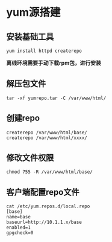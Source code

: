 # yum源搭建

## 安装基础工具
```
yum install httpd createrepo
```

**离线环境需要手动下载rpm包，进行安装**

## 解压包文件
```
tar -xf yumrepo.tar -C /var/www/html/
```

## 创建repo  
```
createrepo /var/www/html/base/  
createrepo /var/www/html/xxxx/  
```

## 修改文件权限

```
chmod 755 -R /var/www/html/base/
```

## 客户端配置repo文件
```
cat /etc/yum.repos.d/local.repo
[base]
name=base
baseurl=http://10.1.1.x/base
enabled=1
gpgcheck=0
```
